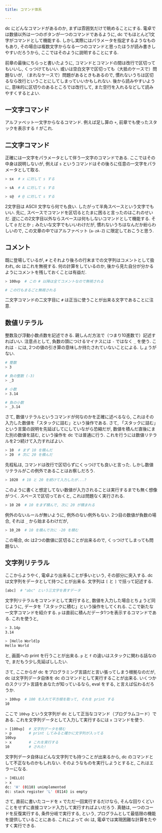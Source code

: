 ```yaml
---
title: コマンド体系

---
```


dc にどんなコマンドがあるのか, まずは雰囲気だけで眺めることにする.  電卓では数値以外は一つのボタンが一つのコマンドであるように, dc でもほとんど1文字がコマンドとして機能する.  しかし実際にはパラメータを指定するようなものもあり, その場合は複数文字からなる一つのコマンドと思ったほうが読み書きしやすいだろうから, ここではそのように説明することにする.

前章の最後にちらっと書いたように, コマンドとコマンドの間は改行で区切ってもいいし, くっつけてもいい.  或いは空白文字で区切っても（大抵のケースで）問題ないが, （まれなケースで）問題があるときもあるので, 慣れないうちは区切るなら改行ということにしてしまっていいかもしれない.  後から読みやすいように, 意味的に区切りのあるところでは改行して, また空行を入れるなどして読みやすくするとよい.

## 一文字コマンド

アルファベット一文字からなるコマンド.
例えば足し算の `+`, 前章でも使ったスタックを表示する `f` がこれ.

## 二文字コマンド

正確には一文字をパラメータとして伴う一文字のコマンドである.
ここではその中身は説明しないが, 例えば `s` というコマンドはその後ろに任意の一文字をパラメータとして取る.

```bash
> sx  # x に対して s する

> sA  # A に対して s する

> s@  # @ に対して s する
```

2文字目は ASCII 文字なら何でも良い. したがって半角スペースという文字でもいい.  先に, スペースでコマンドを区切るとたまに困ると言ったのはこれのせいだ.  逆にこの2文字目以外ならスペースは何もしないコマンドとして機能する.  そして `@` だとか `;` みたいな文字でもいいわけだが, 慣れないうちはなんだか紛らわしいので, この文章の中ではアルファベット (`a-zA-Z`) に限定しておこうと思う.

## コメント

既に登場しているが, `#` とそれより後ろの行末までの文字列はコメントとして扱われ, dc はこれを無視する.
何の計算をしているのか, 後から見た自分が分かるようにコメントを残しておくことは有益だ.

```bash
> 100vp  # この # 以降は全てコメントなので無視される

# この行もまるごと無視される
```

二文字コマンドの二文字目に `#` は正当に使うことが出来る文字であることに注意.

## 数値リテラル

整数及び浮動小数点数を記述できる. 親しんだ方法で（つまり10進数で）記述すればいい. 注意点として, 負数の頭につけるマイナスには `-` ではなく `_` を使う.  これは `-` には, 2つの値の引き算の意味しか持たされていないことによる. しょうがない.

```bash
# 整数
> 3

# 負の整数 (-3)
> _3

# 小数
> 3.14

# 負の小数
> _3.14
```

さて, 数値リテラルというコマンドが何なのかを正確に述べるなら, これはその入力した数値を「スタックに詰む」という操作である. さて, 「スタックに詰む」という言葉の説明を先延ばしてにしていながら恐縮だが, 数値を積んだ直後にまた別の数値を詰む, という操作を dc では普通に行う. これを行うには数値リテラルを2つ続けて入力すればよい.

```bash
> 10  # まず 10 を積んだ
> 20  # 次に 20 を積んだ
```

先程私は, コマンドは改行で区切らずにくっつけても良いと言った.
しかし数値リテラルがこの例外であることはお察しだろう.

```bash
> 1020  # 10 と 20 を続けて入力したが...?
```

このように書くと想定してない数値が入力されることは実行するまでも無く想像がつく.
スペースで区切っておくと, これは問題なく実行される.

```bash
> 10 20  # 10 をまず積んで, 次に 20 が積まれる
```

例外のないルールが無いように, 例外のない例外もない.
2つ目の数値が負数の場合, それは `_` から始まるわけだが,

```bash
> 10_20  # 10 を積んで次に -20 を積む
```

この場合, dc は2つの数値に区切ることが出来るので, くっつけてしまっても問題ない.

## 文字列リテラル

ここからようやく, 電卓より出来ることが多いという, その部分に突入する.
dc は文字列をデータとして持つことが出来る.  文字列は `[` と `]` で括って記述する.

```bash
[abc]  # "abc" という三文字を表すデータ
```

文字列リテラルをコマンドとして実行すると, 数値を入力した場合とちょうど同じように, データを「スタックに積む」という操作をしてくれる. ここで新たな一文字コマンドを紹介する. `p` は直前に積んだデータ1つを表示するコマンドである. これを使うと,

```bash
> 3.14p
3.14

> [Hello World]p
Hello World
```

と, 画面への print を行うことが出来る.
`p` と `f` の違いはスタックに関わる話なので, まだもう少し先延ばししたい.

さて, ここからが dc をプログラミング言語だと言い張ってしまう根拠なのだが, dc は文字列データ自体を dc のコマンドとして実行することが出来る. いくつかのスクリプト言語をあなたが知っているなら, eval をする, と言えば伝わるだろうか.

```bash
> 100vp  # 100 を入れて平方根を取って, それを print する
10
```

ここで `100vp` という文字列が dc として正当なコマンド（プログラムコード）である. これを文字列データとして入力して実行するには `x` コマンドを使う.

```bash
> [100vp]  # 文字列データを積む
> p        # print してみると確かに文字列が入ってる
100vp
> x        # これを実行する
10         # された!
```

文字列データ自体はどんな文字列でも持つことが出来るから, dc のコマンドとして不正なものかもしれない. そのようなものを実行しようとすると, これはエラーになる.

```bash
> [HELLO]
> x
dc: 'H' (0110) unimplemented
dc: stack register 'L' (0114) is empty
```

さて, 直前に書いたコードを `x` でただ一回実行するだけなら, そんな回りくどいことをせずに直接コマンド入力して実行すればよいだろう. 真髄は, 一つのコードを反復実行する, 条件分岐で実行する, という, プログラムとして最低限の機能を提供していることにある. これによって dc は, 電卓では実現困難な計算をたやすく実行できる.

